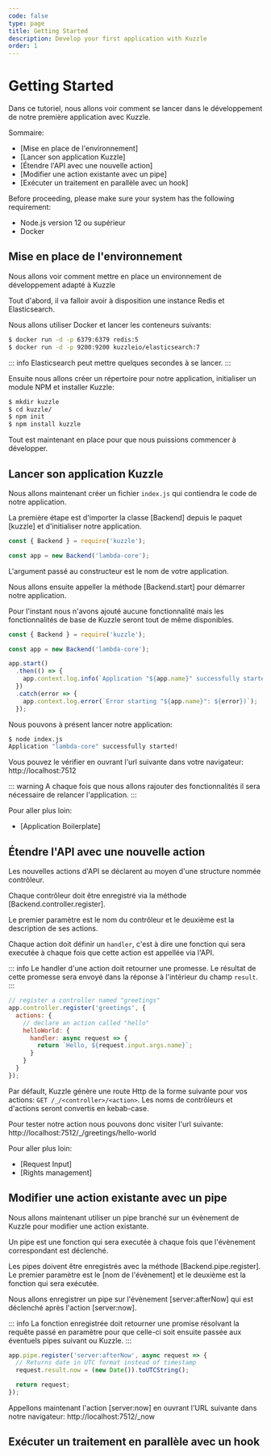 ```yaml
---
code: false
type: page
title: Getting Started
description: Develop your first application with Kuzzle
order: 1
---
```


# Getting Started

Dans ce tutoriel, nous allons voir comment se lancer dans le développement de notre première application avec Kuzzle.

Sommaire:
 - [Mise en place de l'environnement]
 - [Lancer son application Kuzzle]
 - [Étendre l'API avec une nouvelle action]
 - [Modifier une action existante avec un pipe]
 - [Exécuter un traitement en parallèle avec un hook]

Before proceeding, please make sure your system has the following requirement:
 - Node.js version 12 ou supérieur
 - Docker

## Mise en place de l'environnement

Nous allons voir comment mettre en place un environnement de développement adapté à Kuzzle

Tout d'abord, il va falloir avoir à disposition une instance Redis et Elasticsearch.

Nous allons utiliser Docker et lancer les conteneurs suivants:

```bash
$ docker run -d -p 6379:6379 redis:5
$ docker run -d -p 9200:9200 kuzzleio/elasticsearch:7
```

::: info
Elasticsearch peut mettre quelques secondes à se lancer.
:::

Ensuite nous allons créer un répertoire pour notre application, initialiser un module NPM et installer Kuzzle:

```bash
$ mkdir kuzzle
$ cd kuzzle/
$ npm init
$ npm install kuzzle
```

Tout est maintenant en place pour que nous puissions commencer à développer.

## Lancer son application Kuzzle

Nous allons maintenant créer un fichier `index.js` qui contiendra le code de notre application.

La première étape est d'importer la classe [Backend] depuis le paquet [kuzzle] et d'initialiser notre application.

```js
const { Backend } = require('kuzzle');

const app = new Backend('lambda-core');
```

L'argument passé au constructeur est le nom de votre application.

Nous allons ensuite appeller la méthode [Backend.start] pour démarrer notre application.

Pour l'instant nous n'avons ajouté aucune fonctionnalité mais les fonctionnalités de base de Kuzzle seront tout de même disponibles.

```js
const { Backend } = require('kuzzle');

const app = new Backend('lambda-core');

app.start()
  .then(() => {
    app.context.log.info(`Application "${app.name}" successfully started!`);
  })
  .catch(error => {
    app.context.log.error(`Error starting "${app.name}": ${error})`);
  });
```

Nous pouvons à présent lancer notre application:

```bash
$ node index.js
Application "lambda-core" successfully started!
```

Vous pouvez le vérifier en ouvrant l'url suivante dans votre navigateur: http://localhost:7512

::: warning
A chaque fois que nous allons rajouter des fonctionnalités il sera nécessaire de relancer l'application.
:::

Pour aller plus loin:
 - [Application Boilerplate]

## Étendre l'API avec une nouvelle action

Les nouvelles actions d'API se déclarent au moyen d'une structure nommée contrôleur.

Chaque contrôleur doit être enregistré via la méthode [Backend.controller.register].  

Le premier paramètre est le nom du contrôleur et le deuxième est la description de ses actions.

Chaque action doit définir un `handler`, c'est à dire une fonction qui sera executée à chaque fois que cette action est appellée via l'API.

::: info
Le handler d'une action doit retourner une promesse. Le résultat de cette promesse sera envoyé dans la réponse à l'intérieur du champ `result`.
:::

```js
// register a controller named "greetings"
app.controller.register('greetings', {
  actions: {
    // declare an action called "hello"
    helloWorld: {
      handler: async request => {
        return `Hello, ${request.input.args.name}`;
      }
    }
  }
});
```

Par défault, Kuzzle génère une route Http de la forme suivante pour vos actions: `GET /_/<controller>/<action>`.
Les noms de contrôleurs et d'actions seront convertis en kebab-case.

Pour tester notre action nous pouvons donc visiter l'url suivante: http://localhost:7512/_/greetings/hello-world

Pour aller plus loin:
 - [Request Input]
 - [Rights management]

## Modifier une action existante avec un pipe

Nous allons maintenant utiliser un pipe branché sur un évènement de Kuzzle pour modifier une action existante.

Un pipe est une fonction qui sera executée à chaque fois que l'évènement correspondant est déclenché.

Les pipes doivent être enregistrés avec la méthode [Backend.pipe.register].  
Le premier paramètre est le [nom de l'évènement] et le deuxième est la fonction qui sera exécutée.

Nous allons enregistrer un pipe sur l'évènement [server:afterNow] qui est déclenché après l'action [server:now].

::: info
La fonction enregistrée doit retourner une promise résolvant la requête passé en paramètre pour que celle-ci soit ensuite passée aux éventuels pipes suivant ou Kuzzle.
:::

```js
app.pipe.register('server:afterNow', async request => {
  // Returns date in UTC format instead of timestamp
  request.result.now = (new Date()).toUTCString();

  return request;
});
```

Appellons maintenant l'action [server:now] en ouvrant l'URL suivante dans notre navigateur: http://localhost:7512/_now

## Exécuter un traitement en parallèle avec un hook